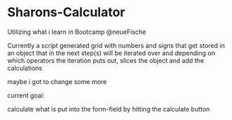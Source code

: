 # Sharons-Calculator

Utilizing what i learn in Bootcamp @neueFische 

Currently a script generated grid with numbers and signs that get stored in an object that in the next step(s) will be iterated over and depending on which operators the iteration puts out, slices the object and add the calculations

maybe i got to change some more

current goal:

calculate what is put into the form-field by hitting the calculate button
